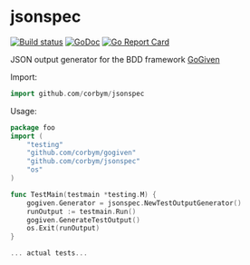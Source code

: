 # jsonspec
[![Build status](https://travis-ci.org/corbym/jsonspec.svg?branch=master)](https://github.com/corbym/jsonspec)
[![GoDoc](https://godoc.org/github.com/corbym/jsonspec?status.svg)](http://godoc.org/github.com/corbym/jsonspec)
[![Go Report Card](https://goreportcard.com/badge/github.com/corbym/jsonspec)](https://goreportcard.com/report/github.com/corbym/jsonspec)

JSON output generator for the BDD framework [GoGiven](https://github.com/corbym/gogiven)

Import:

```go
import github.com/corbym/jsonspec
```

Usage:

```go
package foo
import (
	"testing"
	"github.com/corbym/gogiven"
	"github.com/corbym/jsonspec"
	"os"
)

func TestMain(testmain *testing.M) {
	gogiven.Generator = jsonspec.NewTestOutputGenerator()
	runOutput := testmain.Run()
	gogiven.GenerateTestOutput()
	os.Exit(runOutput)
}

... actual tests...

```